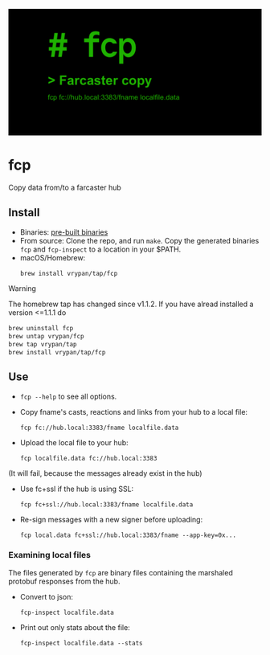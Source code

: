 ![social preview image](opengraph.png)


# fcp

Copy data from/to a farcaster hub

## Install

- Binaries: [pre-built binaries](https://github.com/vrypan/fcp/releases)
- From source: Clone the repo, and run `make`. Copy the generated binaries `fcp` and `fcp-inspect` to a location in your $PATH.
- macOS/Homebrew:
  ```
  brew install vrypan/tap/fcp
  ```

> [!WARNING]
> The homebrew tap has changed since v1.1.2. If you have alread installed a version <=1.1.1 do
> ```
> brew uninstall fcp
> brew untap vrypan/fcp
> brew tap vrypan/tap
> brew install vrypan/tap/fcp

## Use

- `fcp --help` to see all options.

- Copy fname's casts, reactions and links from your hub to a local file:
  ```
  fcp fc://hub.local:3383/fname localfile.data
  ```

- Upload the local file to your hub:
  ```
  fcp localfile.data fc://hub.local:3383
  ```
(It will fail, because the messages already exist in the hub)

- Use fc+ssl if the hub is using SSL:
  ```
  fcp fc+ssl://hub.local:3383/fname localfile.data
  ```

- Re-sign messages with a new signer before uploading:
  ```
  fcp local.data fc+ssl://hub.local:3383/fname --app-key=0x...
  ```

### Examining local files

The files generated by `fcp` are binary files containing the marshaled
protobuf responses from the hub.

- Convert to json:
  ```
  fcp-inspect localfile.data
  ```
- Print out only stats about the file:
  ```
  fcp-inspect localfile.data --stats
  ```

